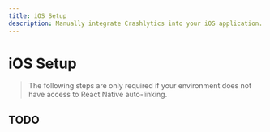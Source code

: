 ```yaml
---
title: iOS Setup
description: Manually integrate Crashlytics into your iOS application. 
---
```


# iOS Setup

> The following steps are only required if your environment does not have access to React Native
auto-linking. 

## TODO
